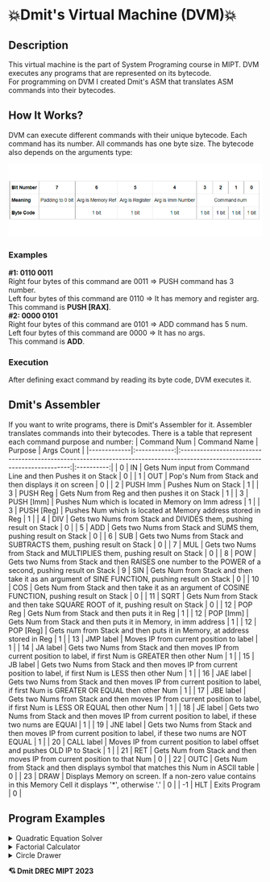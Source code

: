 

💥Dmit's Virtual Machine (DVM)💥
=========================
Description
--------------

This virtual machine is the part of System Programing course in MIPT. 
 DVM executes any programs that are represented on its bytecode. \
 For programming on DVM I created Dmit's ASM that translates ASM commands into their bytecodes.

 How It Works?
--------------
DVM can execute different commands with their unique bytecode.
Each command has its number. All commands has one byte size. The bytecode also depends on the arguments type: 

![Bytecode](bytecode_expl.png)

### Examples
**#1: 0110 0011** \
Right four bytes of this command are 0011 => PUSH command has 3 number. \
Left four bytes of this command are 0110 => It has memory and register arg. \
This command is **PUSH [RAX]**. \
**#2: 0000 0101** \
 Right four bytes of this command are 0101 => ADD command has 5 num. \
Left four bytes of this command are 0000 => It has no args. \
This command is **ADD**. 
### Execution
After defining exact command by reading its byte code, DVM executes it.
## Dmit's Assembler
If you want to write programs, there is Dmit's Assembler for it.  Assembler translates commands into their bytecodes. There is a table that represent each command purpose and number:
| Command Num | Command Name |                                                           Purpose                                                          | Args Count |
|-------------|:------------:|:--------------------------------------------------------------------------------------------------------------------------:|:----------:|
|      0      |      IN      | Gets Num input from Command Line and then Pushes it on Stack                                                                 |      0     |
|      1      |      OUT     | Pop's Num from Stack and then displays it on screen                                                                        |      0     |
|      2      |   PUSH Imm   | Pushes Num on Stack                                                                                                        |      1     |
|      3      |   PUSH Reg   | Gets Num from Reg and then pushes it on Stack                                                                              |      1     |
|      3      |  PUSH [Imm]  | Pushes Num which is located in Memory on Imm adress                                                                        |      1     |
|      3      |  PUSH [Reg]  | Pushes Num which is located at Memory address stored in Reg                                                         |      1     |
|      4      |      DIV     | Gets two Nums from Stack and DIVIDES them, pushing result on Stack                                                     |      0     |
|      5      |      ADD     | Gets two Nums from Stack and SUMS them, pushing result on Stack                                                         |      0     |
|      6      |      SUB     | Gets two Nums from Stack and SUBTRACTS them, pushing result on Stack                                                  |      0     |
|      7      |      MUL     | Gets two Nums from Stack and MULTIPLIES  them, pushing result on Stack                                                  |      0     |
|      8      |      POW     | Gets two Nums from Stack and then RAISES one number to the POWER of a second, pushing result on Stack 
|      9      |      SIN     | Gets Num from Stack and then take it as an argument of SINE FUNCTION, pushing result on Stack                              |      0     |
|      10     |      COS     | Gets Num from Stack and then take it as an argument of COSINE FUNCTION, pushing result on Stack                            |      0     |
|      11     |     SQRT     | Gets Num from Stack and then take SQUARE ROOT of it, pushing result on Stack                                                |      0     |
|      12     |    POP Reg   | Gets Num from Stack and then puts it in Reg                                                                                |      1     |
|      12     |   POP [Imm]  | Gets Num from Stack and then puts it in  Memory, in imm address                                                            |      1     |
|      12     |   POP [Reg]  | Gets num from Stack and then puts it in Memory, at address stored in Reg                                                |      1     |
|      13     |   JMP label  | Moves IP from current position to label                                                                                    |      1     |
|      14     |   JA label   | Gets two Nums from Stack and then moves IP from current position to label, if first Num is GREATER then other Num          |      1     |
|      15     |   JB label   | Gets two Nums from Stack and then moves IP from current position to label, if first Num is LESS then other Num             |      1     |
|      16     |   JAE label  | Gets two Nums from Stack and then moves IP from current position to label, if first Num is GREATER OR EQUAL then other Num |      1     |
|      17     |   JBE label  | Gets two Nums from Stack and then moves IP from current position to label, if first Num is LESS OR EQUAL then other Num    |      1     |
|      18     |   JE label   | Gets two Nums from Stack and then moves IP from current position to label, if these two nums are EQUAl                     |      1     |
|      19     |   JNE label  | Gets two Nums from Stack and then moves IP from current position to label, if these two nums are NOT EQUAL                 |      1     |
|      20     |  CALL label  | Moves IP from current position to label offset and pushes OLD IP to Stack                                                         |      1     |
|      21    |      RET     | Gets Num from Stack and then moves IP from current position to that Num                                                    |      0     |
|      22     |     OUTC     | Gets Num from Stack and then displays symbol that matches this Num in ASCII table                                          |      0     |
|      23     |     DRAW     | Displays Memory on screen. If a non-zero value contains in this Memory Cell it displays '*', otherwise '.'            |      0     |
|      -1     |      HLT     | Exits Program                                                                                                              |      0     |

## Program Examples

<details>
<summary> Quadratic Equation Solver </summary>

### #1 Quadratic Equation Solver:

**Program Code:**

```
; RAX FOR a COEFF 
; RBX FOR b COEFF
; RCX FOR c COEFF
; RDX FOR Discriminant
; RDI FOR First Root
; RSI FOR Second Root
; RDIMAS FOR Number of Roots

CALL user_input
CALL solve_quadratic
CALL print_roots
HLT

user_input:
	IN
	IN
	IN
	POP RCX
	POP RBX
	POP RAX
	RET

print_no_roots:
	PUSH 79 ; O ASCII code
	PUSH 78 ; N ASCII code
	OUTC
	OUTC
	JMP print_roots_end

print_inf_roots:
	PUSH 70 ; F ASCII code
	PUSH 78 ; N ASCII code
	PUSH 73 ; I ASCII code
	OUTC
	OUTC
	OUTC
	JMP print_roots_end

print_one_root:
	PUSH RDI ; x1
	OUT
	JMP print_roots_end

print_two_roots:
	PUSH RDI ; x1 
	PUSH RSI ; x2
	OUT
	OUT
	JMP print_roots_end

print_roots:
	PUSH RDIMAS
	PUSH 0
	JE print_no_roots
	PUSH RDIMAS
	PUSH -1
	JE print_inf_roots
	PUSH RDIMAS
	PUSH 1
	JE print_one_root
	PUSH RDIMAS
	PUSH 2
	JE print_two_roots
	print_roots_end:
	RET

discr:
	PUSH 4
	PUSH RAX
	PUSH RCX
	MUL
	MUL
	PUSH RBX
	PUSH RBX
	MUL
	SUB
	POP RDX
	RET

inf_roots:
	PUSH -1 ; inf num of roots
	POP RDIMAS
	JMP solve_quadratic_end

no_roots:
	PUSH 0 ; no roots
	POP RDIMAS
	JMP solve_quadratic_end

b_coeff_zero:
	PUSH RCX
	PUSH 0
	JE inf_roots ; if c == 0
	JMP no_roots ; else

solve_linear:
	PUSH RBX
	PUSH 0
	JE b_coeff_zero ; if b == 0
	PUSH RBX
	PUSH RCX
	PUSH 0
	SUB
	DIV
	POP RDI
	PUSH 1 ; one root
	POP RDIMAS
	JMP solve_quadratic_end

discr_zero:
	PUSH 2
	PUSH RAX
	MUL
	PUSH RBX
	PUSH 0
	SUB
	DIV
	POP RDI
	PUSH 1 ; one_root
	POP RDIMAS
	JMP solve_quadratic_end

solve_quadratic:
	PUSH RAX
	PUSH 0
	JE solve_linear ; if a == 0
	CALL discr
	PUSH RDX
	PUSH 0
	JA no_roots ; if D < 0
	PUSH RDX
	PUSH 0
	JE discr_zero

	PUSH RAX
	PUSH 2
	MUL
	PUSH RDX
	SQRT
	PUSH RBX
	PUSH 0
	SUB
	ADD
	DIV
	POP RDI ; x1 = ...

	PUSH RAX
	PUSH 2
	MUL
	PUSH RDX
	SQRT
	PUSH RBX
	PUSH 0
	SUB
	SUB
	DIV
	POP RSI ; x2 = ...
	PUSH 2 ; two_roots
	POP RDIMAS
	solve_quadratic_end:
	RET
```

**Inputs && Outputs:**

![#1](program_example1.png)

![#2](program_example2.png)

</details>

<details>
<summary> Factorial Calculator </summary>

### #2 Factorial Calculator:
**Program Code:**
```
start:
	CALL user_input
	CALL factorial_count
	CALL output
	HLT

user_input:
	IN
	POP RAX
	RET

output:
	PUSH RAX
	OUT
	RET

factorial_count:
	PUSH RAX
	PUSH 1
	JE factorial_count_end ; induction base when 1!

	PUSH RAX
	PUSH 1
	PUSH RAX
	SUB
	POP RAX
	CALL factorial_count
	PUSH RAX
	MUL
	POP RAX

factorial_count_end:
	RET
```

**Inputs && Outputs:**

![#1](program_example3.png)

![#2](program_example4.png)

</details>

<details>

<summary> Circle Drawer </summary>

### #3 Circle Drawer:
**Program Code:**
```
CALL fill_bublic
	DRAW
	HLT

increase_height:
	PUSH 1
	PUSH RBX
	ADD
	POP RBX
	PUSH 0
	POP RAX
	JMP fill_cell_cycle

fill_bublic:

fill_cell_cycle:
	PUSH RBX
	PUSH 10
	JE fill_bublic_end
	PUSH RAX
	PUSH 10
	JE increase_height

	PUSH 5
	PUSH RAX
	SUB
	PUSH 5
	PUSH RAX
	SUB
	MUL ; (x-5)^2
	PUSH 5
	PUSH RBX
	SUB
	PUSH 5
	PUSH RBX
	SUB
	MUL ; (y-5)^2
	ADD ; (x-5)^2 + (y-5)^2
	PUSH 16
	JAE fill_cell ; (x-5)^2 + (y-5)^2 <= 16
	fill_cell_cycle_end:
	PUSH 1
	PUSH RAX
	ADD
	POP RAX
	JMP fill_cell_cycle

fill_bublic_end:
	RET

fill_cell:
	PUSH RAX
	PUSH RBX
	PUSH 10
	MUL
	ADD
	POP RCX
	PUSH 1
	POP [RCX]
	JMP fill_cell_cycle_end
```
**Output**

![#1](program_example5.png)

</details>

 **💘 Dmit DREC MIPT 2023**
